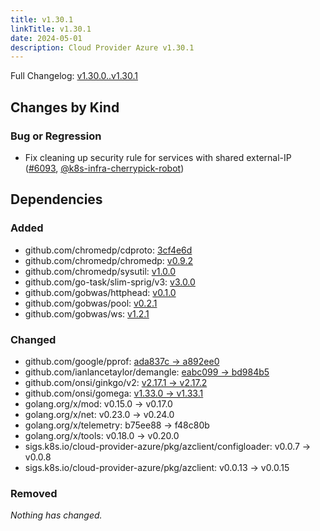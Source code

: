 ```yaml
---
title: v1.30.1
linkTitle: v1.30.1
date: 2024-05-01
description: Cloud Provider Azure v1.30.1
---
```

Full Changelog: [v1.30.0..v1.30.1](https://github.com/kubernetes-sigs/cloud-provider-azure/compare/v1.30.0...v1.30.1)

## Changes by Kind

### Bug or Regression

- Fix cleaning up security rule for services with shared external-IP ([#6093](https://github.com/kubernetes-sigs/cloud-provider-azure/pull/6093), [@k8s-infra-cherrypick-robot](https://github.com/k8s-infra-cherrypick-robot))

## Dependencies

### Added
- github.com/chromedp/cdproto: [3cf4e6d](https://github.com/chromedp/cdproto/tree/3cf4e6d)
- github.com/chromedp/chromedp: [v0.9.2](https://github.com/chromedp/chromedp/tree/v0.9.2)
- github.com/chromedp/sysutil: [v1.0.0](https://github.com/chromedp/sysutil/tree/v1.0.0)
- github.com/go-task/slim-sprig/v3: [v3.0.0](https://github.com/go-task/slim-sprig/tree/v3.0.0)
- github.com/gobwas/httphead: [v0.1.0](https://github.com/gobwas/httphead/tree/v0.1.0)
- github.com/gobwas/pool: [v0.2.1](https://github.com/gobwas/pool/tree/v0.2.1)
- github.com/gobwas/ws: [v1.2.1](https://github.com/gobwas/ws/tree/v1.2.1)

### Changed
- github.com/google/pprof: [ada837c → a892ee0](https://github.com/google/pprof/compare/ada837c...a892ee0)
- github.com/ianlancetaylor/demangle: [eabc099 → bd984b5](https://github.com/ianlancetaylor/demangle/compare/eabc099...bd984b5)
- github.com/onsi/ginkgo/v2: [v2.17.1 → v2.17.2](https://github.com/onsi/ginkgo/compare/v2.17.1...v2.17.2)
- github.com/onsi/gomega: [v1.33.0 → v1.33.1](https://github.com/onsi/gomega/compare/v1.33.0...v1.33.1)
- golang.org/x/mod: v0.15.0 → v0.17.0
- golang.org/x/net: v0.23.0 → v0.24.0
- golang.org/x/telemetry: b75ee88 → f48c80b
- golang.org/x/tools: v0.18.0 → v0.20.0
- sigs.k8s.io/cloud-provider-azure/pkg/azclient/configloader: v0.0.7 → v0.0.8
- sigs.k8s.io/cloud-provider-azure/pkg/azclient: v0.0.13 → v0.0.15

### Removed
_Nothing has changed._
